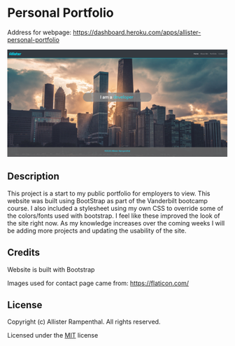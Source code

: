 # Personal Portfolio
Address for webpage: https://dashboard.heroku.com/apps/allister-personal-portfolio

![Image of Webpage](./public/assets/img/readme-img.PNG)

## Description 

This project is a start to my public portfolio for employers to view. This website was built using BootStrap as part of the Vanderbilt bootcamp course. I also included a stylesheet using my own CSS to override some of the colors/fonts used with bootstrap. I feel like these improved the look of the site right now. As my knowledge increases over the coming weeks I will be adding more projects and updating the usability of the site.  

## Credits

Website is built with Bootstrap

Images used for contact page came from: https://flaticon.com/

## License

Copyright (c) Allister Rampenthal. All rights reserved.

Licensed under the [MIT](https://choosealicense.com/licenses/mit/) license
